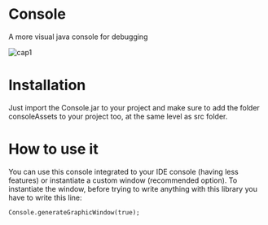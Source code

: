 # Console
A more visual java console for debugging


![cap1](https://user-images.githubusercontent.com/36163709/43843208-4ee313ea-9b27-11e8-84ad-28c8d34f01e4.png)

# Installation
Just import the Console.jar to your project and make sure to add the folder consoleAssets to your project too, at the same level as src folder.

# How to use it
You can use this console integrated to your IDE console (having less features) or instantiate a custom window (recommended option).
To instantiate the window, before trying to write anything with this library you have to write this line:
    
    Console.generateGraphicWindow(true);
